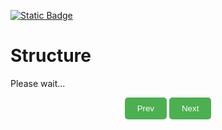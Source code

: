 [![Static Badge](https://img.shields.io/badge/Home-maker?labelColor=grey&color=grey)](https://baponkar.github.io/Learning-C)

# Structure


Please wait...






<div style="text-align: center;">
    <button type="button" onclick="window.location.href='https://baponkar.github.io/Learning-C/Enumerated-Data-Type-and-Stacks/Enumerated-Data-Type-and-Stacks';" style="background-color: #4CAF50; color: white; padding: 10px 20px; border: none; border-radius: 5px; cursor: pointer;">
       Prev
    </button>
     <button type="button" onclick="window.location.href='https://baponkar.github.io/Learning-C/Pointer-Data-Type-and-its-Application/Pointer-Data-Type-and-its-Application';" style="background-color: #4CAF50; color: white; padding: 10px 20px; border: none; border-radius: 5px; cursor: pointer;">
       Next
    </button>
</div>